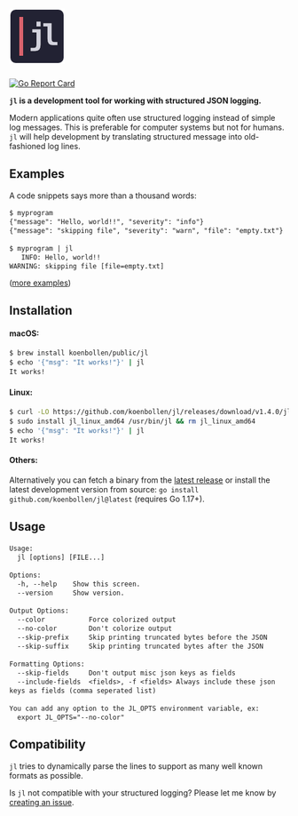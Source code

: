 # ![jl — JSON Logs](.github/logo.png)

[![Go Report Card](https://goreportcard.com/badge/github.com/koenbollen/jl)](https://goreportcard.com/report/github.com/koenbollen/jl)

**`jl` is a development tool for working with structured JSON logging.**

Modern applications quite often use structured logging instead of simple log
messages. This is preferable for computer systems but not for humans. `jl` will
help development by translating structured message into old-fashioned log lines.

## Examples

A code snippets says more than a thousand words:

    $ myprogram
    {"message": "Hello, world!!", "severity": "info"}
    {"message": "skipping file", "severity": "warn", "file": "empty.txt"}

    $ myprogram | jl
       INFO: Hello, world!!
    WARNING: skipping file [file=empty.txt]

([more examples](https://github.com/koenbollen/jl/tree/master/examples))

## Installation

#### macOS:

```bash
$ brew install koenbollen/public/jl
$ echo '{"msg": "It works!"}' | jl
It works!
```

#### Linux:

```bash
$ curl -LO https://github.com/koenbollen/jl/releases/download/v1.4.0/jl_linux_amd64
$ sudo install jl_linux_amd64 /usr/bin/jl && rm jl_linux_amd64
$ echo '{"msg": "It works!"}' | jl
It works!
```

#### Others:

Alternatively you can fetch a binary from the
[latest release](https://github.com/koenbollen/jl/releases) or install the
latest development version from source: `go install github.com/koenbollen/jl@latest` (requires Go 1.17+).

## Usage

```
Usage:
  jl [options] [FILE...]

Options:
  -h, --help    Show this screen.
  --version     Show version.

Output Options:
  --color           Force colorized output
  --no-color        Don't colorize output
  --skip-prefix     Skip printing truncated bytes before the JSON
  --skip-suffix     Skip printing truncated bytes after the JSON

Formatting Options:
  --skip-fields     Don't output misc json keys as fields
  --include-fields  <fields>, -f <fields> Always include these json keys as fields (comma seperated list)

You can add any option to the JL_OPTS environment variable, ex:
  export JL_OPTS="--no-color"
```

## Compatibility

`jl` tries to dynamically parse the lines to support as many well
known formats as possible.

Is `jl` not compatible with your structured logging? Please let me
know by [creating an issue](https://github.com/koenbollen/jl/issues/new).
